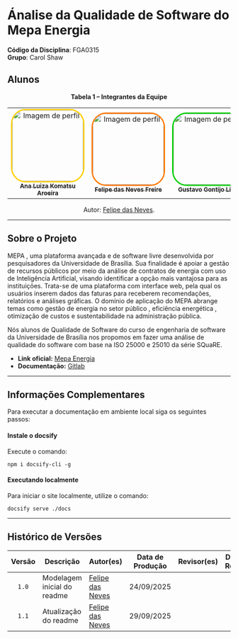 # Ánalise da Qualidade de Software do Mepa Energia

**Código da Disciplina**: FGA0315<br>
**Grupo**: Carol Shaw<br>

## Alunos

<div align="center">
  <p><strong>Tabela 1 – Integrantes da Equipe</strong></p>



  <table>
    <tr>
      <td align="center">
        <a href="https://github.com/luluaroeira">
          <img style="border-radius: 20%; border: 3px solid #ffcf00;" src="https://avatars.githubusercontent.com/u/89143347?v=4" width="160px" alt="Imagem de perfil"/>
          <br /><sub><b>Ana Luiza Komatsu Aroeira</b></sub>
        </a><br />
      </td>
      <td align="center">
        <a href="https://github.com/FelipeFreire-gf">
          <img style="border-radius: 20%; border: 3px solid #ff7a00;" src="https://avatars.githubusercontent.com/u/62055315?v=4" width="160px" alt="Imagem de perfil"/>
          <br /><sub><b>Felipe das Neves Freire</b></sub>
        </a><br />
      </td>
      <td align="center">
        <a href="https://github.com/Guga301104">
          <img style="border-radius: 20%; border: 3px solid #00cf00;" src="https://avatars.githubusercontent.com/u/186294456?v=4" width="160px" alt="Imagem de perfil"/>
          <br /><sub><b>Gustavo Gontijo Lima</b></sub>
        </a><br />
      </td>
      <td align="center">
        <a href="https://github.com/Bittarx">
          <img style="border-radius: 20%; border: 3px solid #526fff;" src="https://avatars.githubusercontent.com/u/71234052?v=4" width="160px" alt="Imagem de perfil"/>
          <br /><sub><b>Marcos Santos Bittar</b></sub>
        </a><br />
      </td>
       <td align="center">
        <a href="https://github.com/MylenaTrindade">
          <img style="border-radius: 20%; border: 3px solid #7a7f9cff;" src="https://avatars.githubusercontent.com/u/144967061?v=4" width="160px" alt="Imagem de perfil"/>
          <br /><sub><b>Mylena Trindade de Mendonca</b></sub>
        </a><br />
      </td>
       <td align="center">
        <a href="https://github.com/pedrobarbosaocb">
          <img style="border-radius: 20%; border: 3px solid #ff52f1ff;" src="https://avatars.githubusercontent.com/u/78980796?v=4" width="160px" alt="Imagem de perfil"/>
          <br /><sub><b>Pedro de Oliveira Campos Barbosa</b></sub>
        </a><br />
      </td>


  </table>
  <p>Autor: <a href="https://github.com/FelipeFreire-gf">Felipe das Neves</a>.</p>
</div>

---

## Sobre o Projeto

MEPA , uma plataforma avançada e de software livre desenvolvida por pesquisadores da Universidade de Brasília. Sua finalidade é apoiar a gestão de recursos públicos por meio da análise de contratos de energia com uso de Inteligência Artificial, visando identificar a opção mais vantajosa para as instituições. Trata-se de uma plataforma com interface web, pela qual os usuários inserem dados das faturas para receberem recomendações, relatórios e análises gráficas. O domínio de aplicação do MEPA abrange temas como gestão de energia no setor público , eficiência energética , otimização de custos e sustentabilidade na administração pública.
 
Nós alunos de Qualidade de Software do curso de engenharia de software da Universidade de Brasília nos propomos em fazer uma análise de qualidade do software com base na ISO 25000 e 25010 da série SQuaRE. 
 
- **Link oficial:** [Mepa Energia](https://mepaenergia.org)
- **Documentação:** [Gitlab](https://gitlab.com/lappis-unb/projetos-energia/mec-energia)
---

## Informações Complementares 

Para executar a documentação em ambiente local siga os seguintes passos:

#### Instale o docsify

Execute o comando:

```shell
npm i docsify-cli -g
```

#### Executando localmente

Para iniciar o site localmente, utilize o comando:

```shell
docsify serve ./docs
```
---

## Histórico de Versões

| Versão | Descrição | Autor(es) | Data de Produção | Revisor(es) | Data de Revisão | Incremento do Revisor|
| :----: | --------- | --------- | :--------------: | ----------- | :-------------: | :-------------: |
| `1.0` | Modelagem inicial do readme | [Felipe das Neves](https://github.com/FelipeFreire-gf) | 24/09/2025 | | | |
| `1.1` | Atualização do readme | [Felipe das Neves](https://github.com/FelipeFreire-gf) | 29/09/2025 | | | |